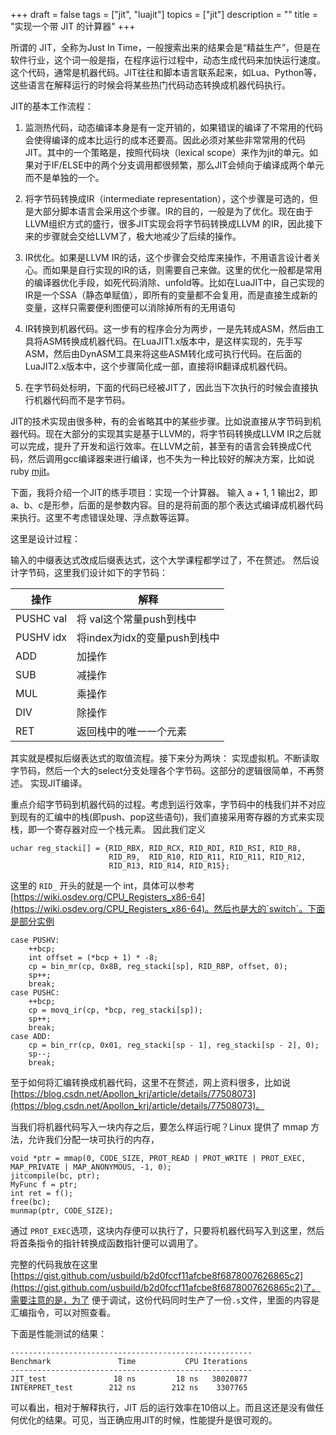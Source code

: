 +++
draft = false
tags = ["jit", "luajit"]
topics = ["jit"]
description = ""
title = "实现一个带 JIT 的计算器"
+++

所谓的 JIT，全称为Just In Time，一般搜索出来的结果会是“精益生产”，但是在软件行业，这个词一般是指，在程序运行过程中，动态生成代码来加快运行速度。这个代码，通常是机器代码。JIT往往和脚本语言联系起来，如Lua、Python等，这些语言在解释运行的时候会将某些热门代码动态转换成机器代码执行。

JIT的基本工作流程：

1. 监测热代码，动态编译本身是有一定开销的，如果错误的编译了不常用的代码会使得编译的成本比运行的成本还要高。因此必须对某些非常常用的代码JIT。其中的一个策略是，按照代码块（lexical scope）来作为jit的单元。如果对于IF/ELSE中的两个分支调用都很频繁，那么JIT会倾向于编译成两个单元而不是单独的一个。

2. 将字节码转换成IR（intermediate representation），这个步骤是可选的，但是大部分脚本语言会采用这个步骤。IR的目的，一般是为了优化。现在由于LLVM组织方式的盛行，很多JIT实现会将字节码转换成LLVM 的IR，因此接下来的步骤就会交给LLVM了，极大地减少了后续的操作。

3. IR优化。如果是LLVM IR的话，这个步骤会交给库来操作，不用语言设计者关心。而如果是自行实现的IR的话，则需要自己来做。这里的优化一般都是常用的编译器优化手段，如死代码消除、unfold等。比如在LuaJIT中，自己实现的IR是一个SSA（静态单赋值），即所有的变量都不会复用，而是直接生成新的变量，这样只需要便利图便可以消除掉所有的无用语句

4. IR转换到机器代码。这一步有的程序会分为两步，一是先转成ASM，然后由工具将ASM转换成机器代码。在LuaJIT1.x版本中，是这样实现的，先手写ASM，然后由DynASM工具来将这些ASM转化成可执行代码。在后面的LuaJIT2.x版本中，这个步骤简化成一部，直接将IR翻译成机器代码。

5. 在字节码处标明，下面的代码已经被JIT了，因此当下次执行的时候会直接执行机器代码而不是字节码。

JIT的技术实现由很多种，有的会省略其中的某些步骤。比如说直接从字节码到机器代码。现在大部分的实现其实是基于LLVM的，将字节码转换成LLVM IR之后就可以完成，提升了开发和运行效率。在LLVM之前，甚至有的语言会转换成C代码，然后调用gcc编译器来进行编译，也不失为一种比较好的解决方案，比如说 ruby [mjit](https://blog.heroku.com/ruby-mjit)。

下面，我将介绍一个JIT的练手项目：实现一个计算器。
输入 a + 1, 1 输出2，即a、b、c是形参，后面的是参数内容。目的是将前面的那个表达式编译成机器代码来执行。这里不考虑错误处理、浮点数等运算。

这里是设计过程：

输入的中缀表达式改成后缀表达式，这个大学课程都学过了，不在赘述。
然后设计字节码，这里我们设计如下的字节码：


| 操作 | 解释 |
|---|---|
|PUSHC val | 将 val这个常量push到栈中|
|PUSHV idx| 将index为idx的变量push到栈中|
|ADD | 加操作|
|SUB | 减操作|
| MUL| 乘操作|
| DIV | 除操作 |
|RET | 返回栈中的唯一一个元素|

其实就是模拟后缀表达式的取值流程。接下来分为两块：
实现虚拟机。不断读取字节码，然后一个大的select分支处理各个字节码。这部分的逻辑很简单，不再赘述。
实现JIT编译。

重点介绍字节码到机器代码的过程。考虑到运行效率，字节码中的栈我们并不对应到现有的汇编中的栈(即push、pop这些语句)，我们直接采用寄存器的方式来实现栈，即一个寄存器对应一个栈元素。
因此我们定义
```
uchar reg_stacki[] = {RID_RBX, RID_RCX, RID_RDI, RID_RSI, RID_R8,
                      RID_R9,  RID_R10, RID_R11, RID_R11, RID_R12,
                      RID_R13, RID_R14, RID_R15};
```
这里的 `RID_` 开头的就是一个 int，具体可以参考 [https://wiki.osdev.org/CPU_Registers_x86-64](https://wiki.osdev.org/CPU_Registers_x86-64)。然后也是大的`switch`。下面是部分实例
```
case PUSHV:
    ++bcp;
    int offset = (*bcp + 1) * -8;
    cp = bin_mr(cp, 0x8B, reg_stacki[sp], RID_RBP, offset, 0);
    sp++;
    break;
case PUSHC:
    ++bcp;
    cp = movq_ir(cp, *bcp, reg_stacki[sp]);
    sp++;
    break;
case ADD:
    cp = bin_rr(cp, 0x01, reg_stacki[sp - 1], reg_stacki[sp - 2], 0);
    sp--;
    break;
```

至于如何将汇编转换成机器代码，这里不在赘述，网上资料很多，比如说 [https://blog.csdn.net/Apollon_krj/article/details/77508073](https://blog.csdn.net/Apollon_krj/article/details/77508073)。

当我们将机器代码写入一块内存之后，要怎么样运行呢？Linux 提供了 mmap 方法，允许我们分配一块可执行的内存，
```
void *ptr = mmap(0, CODE_SIZE, PROT_READ | PROT_WRITE | PROT_EXEC, MAP_PRIVATE | MAP_ANONYMOUS, -1, 0);
jitcompile(bc, ptr);
MyFunc f = ptr;
int ret = f();
free(bc);
munmap(ptr, CODE_SIZE);
```

通过 `PROT_EXEC`选项，这块内存便可以执行了，只要将机器代码写入到这里，然后将首条指令的指针转换成函数指针便可以调用了。

完整的代码我放在这里[https://gist.github.com/usbuild/b2d0fccf11afcbe8f6878007626865c2](https://gist.github.com/usbuild/b2d0fccf11afcbe8f6878007626865c2)了。需要注意的是，为了
便于调试，这份代码同时生产了一份`.s`文件，里面的内容是汇编指令，可以对照查看。

下面是性能测试的结果：
```
------------------------------------------------------
Benchmark               Time           CPU Iterations
------------------------------------------------------
JIT_test               18 ns         18 ns   38020877
INTERPRET_test        212 ns        212 ns    3307765
```

可以看出，相对于解释执行，JIT 后的运行效率在10倍以上。而且这还是没有做任何优化的结果。可见，当正确应用JIT的时候，性能提升是很可观的。
